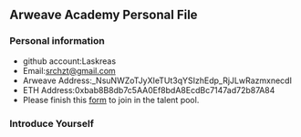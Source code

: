 ## Arweave Academy Personal File

### Personal information

- github account:Laskreas
- Email:srchzt@gmail.com
- Arweave Address:_NsuNWZoTJyXIeTUt3qYSIzhEdp_RjJLwRazmxnecdI
- ETH Address:0xbab8B8db7c5AA0Ef8bdA8EcdBc7147ad72b87A84
- Please finish this [form](https://docs.google.com/forms/d/e/1FAIpQLSfWA5fIIcBgmRppm3jNz5vmf9Mai_QMVil-2pO4r7YKn_Zhtw/viewform?usp=sf_link) to join in the talent pool.

### Introduce Yourself
